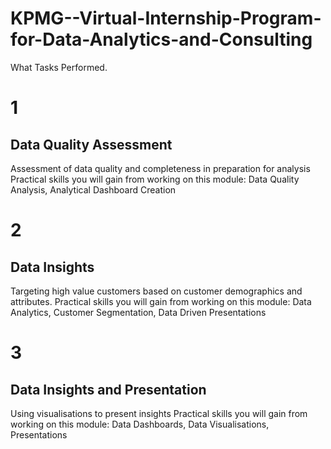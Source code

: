# KPMG--Virtual-Internship-Program-for-Data-Analytics-and-Consulting


What Tasks Performed.
# 1
## Data Quality Assessment
Assessment of data quality and completeness in preparation for analysis
Practical skills you will gain from working on this module:
Data Quality Analysis, Analytical Dashboard Creation


# 2
## Data Insights
Targeting high value customers based on customer demographics and attributes.
Practical skills you will gain from working on this module:
Data Analytics, Customer Segmentation, Data Driven Presentations


# 3
## Data Insights and Presentation
Using visualisations to present insights
Practical skills you will gain from working on this module:
Data Dashboards, Data Visualisations, Presentations
